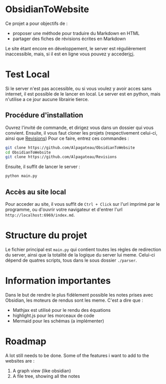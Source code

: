 # ObsidianToWebsite
Ce projet a pour objectifs de :
- proposer une méthode pour traduire du Markdown en HTML 
- partager des fiches de révisions écrites en Markdown 

Le site étant encore en développement, le server est régulièrement inaccessible, mais, si il est en ligne vous pouvez y acceder[ici](http://5.135.111.214:6969/index.md). 

# Test Local 
Si le server n'est pas accessible, ou si vous voulez y avoir acces sans internet, il est possible de le lancer en local. 
Le server est en python, mais n'utilise a ce jour aucune librairie tierce. 

## Procédure d'installation 
Ouvrez l'invité de commande, et dirigez vous dans un dossier qui vous convient.
Ensuite, il vous faut cloner les projets (respectivement celui-ci, ainsi que [Revisions](https://github.com/Alpagateau/Revisions))
Pour ce faire, entrez ces commandes :
```bash 
git clone https://github.com/Alpagateau/ObsidianToWebsite 
cd ObsidianToWebsite 
git clone https://github.com/Alpagateau/Revisions 
```

Ensuite, il suffit de lancer le server :
```bash 
python main.py 
```
## Accès au site local 
Pour acceder au site, il vous suffit de `Ctrl + Click` sur l'url imprimé par le programme, ou d'ouvrir votre navigateur et d'entrer l'url `http://localhost:6969/index.md`. 

# Structure du projet 
Le fichier principal est `main.py` qui contient toutes les règles de redirection du server, ainsi que la totalité de la logique du server lui meme. 
Celui-ci dépend de quatres scripts, tous dans le sous dossier `./parser`. 

# Information importantes 
Dans le but de rendre le plus fidèlement possible les notes prises avec Obsidian, les moteurs de rendus sont les meme. C'est a dire que :
- Mathjax est utilisé pour le rendu des équations
- highlight.js pour les morceaux de code 
- Mermaid pour les schémas (a implémenter)

# Roadmap
A lot still needs to be done. Some of the features i want to add to the websites are :
1. A graph view (like obsidian)
2. A file tree, showing all the notes
